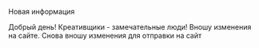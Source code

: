 Новая информация

Добрый день!
Креативщики - замечательные люди!
Вношу изменения на сайте.
Снова вношу изменения для отправки на сайт